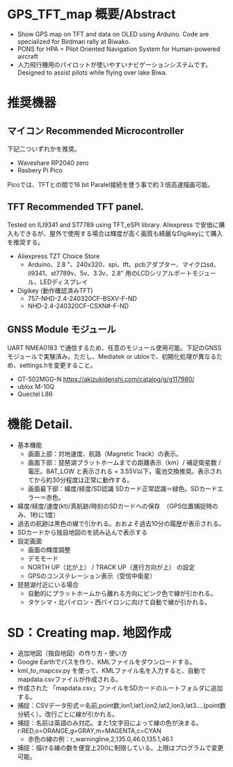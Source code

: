 # GPS_TFT_map 概要/Abstract
 * Show GPS map on TFT and data on OLED using Arduino.  Code are specialized for Birdman rally at Biwako.
 * PONS for HPA = Pilot Oriented Navigation System for Human-powered aircraft
 * 人力飛行機用のパイロットが使いやすいナビゲーションシステムです。Designed to assist pilots while flying over lake Biwa.

# 推奨機器
## マイコン  Recommended Microcontroller
下記二ついずれかを推奨。
 * Waveshare RP2040 zero
 * Rasbery Pi Pico
   
 Picoでは、TFTとの間で16 bit Paralel接続を使う事で約３倍高速描画可能。

## TFT  Recommended TFT panel.
 Tested on ILI9341 and ST7789 using TFT_eSPI library.  Aliexpress で安価に購入もできるが、屋外で使用する場合は輝度が高く画質も綺麗なDigikeyにて購入を推奨する。
 * Aliexpress TZT Choice Store
   * Arduino、2.8 "、240x320、spi、tft、pcbアダプター、マイクロsd、il9341、st7789v、5v、3.3v、2.8" 用のLCDシリアルポートモジュール、LEDディスプレイ
 * Digikey (動作確認済みTFT)
   * 757-NHD-2.4-240320CF-BSXV-F-ND
   * NHD-2.4-240320CF-CSXN#-F-ND

## GNSS Module モジュール
 UART NMEA0183 で通信するため、任意のモジュール使用可能。下記のGNSSモジュールで実験済み。ただし、Mediatek or ubloxで、初期化処理が異なるため、settings.hを変更すること。
 * GT-502MGG-N https://akizukidenshi.com/catalog/g/g117980/
 * ublox M-10Q
 * Quectel L86


# 機能 Detail.
 * 基本機能
    * 画面上部：対地速度、航路（Magnetic Track）の表示。
    * 画面下部：琵琶湖プラットホームまでの距離表示（km）/ 補足衛星数 / 電圧。BAT_LOW と表示される = 3.55V以下。電池交換推奨。表示されてから約30分程度は正常に動作する。
    * 画面最下部：緯度/経度/SD認識 SDカード正常認識＝緑色。SDカードエラー＝赤色。
 * 緯度/経度/速度(kt)/真航跡/時刻のSDカードへの保存　（GPS位置捕捉時のみ、1秒に1度）
 * 過去の航跡は黒色の線で引かれる。おおよそ過去10分の履歴が表示される。
 * SDカードから独自地図のを読み込んで表示する
 * 設定画面
    * 画面の輝度調整
    * デモモード
    * NORTH UP（北が上） / TRACK UP（進行方向が上） の設定
    * GPSのコンステレーション表示（受信中衛星）
 * 琵琶湖付近にいる場合
    * 自動的にプラットホームから離れる方向にピンク色で線が引かれる。
    * タケシマ・北パイロン・西パイロンに向けて自動で線が引かれる。


# SD：Creating map.  地図作成
 * 追加地図（独自地図）の作り方・使い方
 * Google Earthでパスを作り、KMLファイルをダウンロードする。
 * kml_to_mapcsv.py を使って、KMLファイル名を入力すると、自動でmapdata.csvファイルが作成される。
 * 作成された 「mapdata.csv」ファイルをSDカードのルートフォルダに追加する。
 * 捕捉：CSVデータ形式＝名前,point数,lon1,lat1,lon2,lat2,lon3,lat3....(point数分続く）。改行ごとに線が引かれる。
 * 捕捉：名前は英語のみ対応。また1文字目によって線の色が決まる。r:RED,o=ORANGE,g=GRAY,m=MAGENTA,c=CYAN
   * 赤色の線の例：r_warningline,2,135.0,46.0,135.1,46.1
 * 捕捉：描ける線の数を便宜上200に制限している。上限はプログラムで変更可能。

